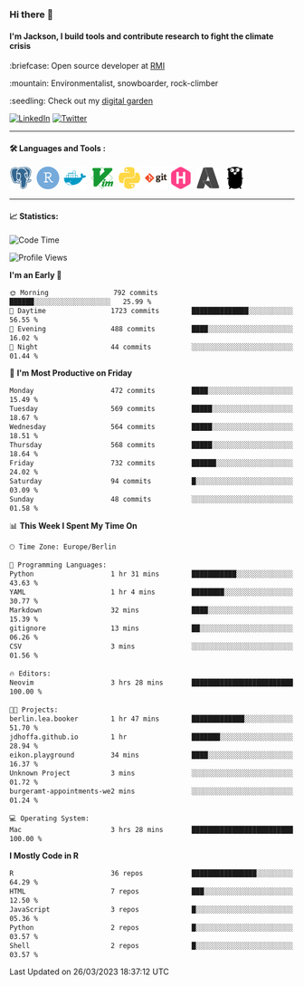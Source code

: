 ### Hi there :wave:
#### I'm Jackson, I build tools and contribute research to fight the climate crisis
<p> :briefcase: Open source developer at <a href="https://rmi.org/" alt="RMI">RMI</a></p>
<p> :mountain: Environmentalist, snowboarder, rock-climber</p>
<p> :seedling: Check out my <a href="https://jdhoffa.github.io/" alt="digital garden">digital garden</a></p>

<p>
<a href="https://www.linkedin.com/in/jackson-hoffart/"><img src="https://img.shields.io/badge/LinkedIn-374B4A?logo=linkedin&logoColor=fff&style=flat-square" alt="LinkedIn"/></a>
<a href="https://twitter.com/jdhoffart"><img src="https://img.shields.io/badge/Twitter-75AADB?logo=twitter&logoColor=fff&style=flat-square" alt="Twitter"/></a>
</p>

---

#### :hammer_and_wrench: Languages and Tools :
<div>
 <img src="https://github.com/devicons/devicon/blob/master/icons/postgresql/postgresql-plain.svg" title="postgresql" **alt="postgresql" width="40" height="40"/>&nbsp;
 <img src="https://github.com/devicons/devicon/blob/master/icons/rstudio/rstudio-plain.svg" title="rstudio" **alt="RStudio" width="40" height="40"/>&nbsp;
 <img src="https://github.com/devicons/devicon/blob/master/icons/docker/docker-plain.svg" title="docker" **alt="docker" width="40" height="40"/>&nbsp;
 <img src="https://github.com/devicons/devicon/blob/master/icons/vim/vim-plain.svg" title="vim" **alt="vim" width="40" height="40"/>&nbsp;
 <img src="https://github.com/devicons/devicon/blob/master/icons/python/python-plain.svg" title="python" **alt="python" width="40" height="40"/>&nbsp; 
 <img src="https://github.com/devicons/devicon/blob/master/icons/git/git-original-wordmark.svg" title="git" **alt="git" width="40" height="40"/>
 <img src="https://github.com/devicons/devicon/blob/master/icons/hugo/hugo-plain.svg" title="hugo" **alt="hugo" width="40" height="40"/>&nbsp;
 <img src="https://github.com/devicons/devicon/blob/master/icons/azure/azure-plain.svg" title="azure" **alt="azure" width="40" height="40"/>&nbsp;
 <img src="https://github.com/devicons/devicon/blob/master/icons/go/go-plain.svg" title="go" **alt="go" width="40" height="40"/>&nbsp;
</div>

---

#### :chart_with_upwards_trend: Statistics:

 
<!--START_SECTION:waka-->
![Code Time](http://img.shields.io/badge/Code%20Time-37%20hrs%2051%20mins-blue)

![Profile Views](http://img.shields.io/badge/Profile%20Views-18-blue)

**I'm an Early 🐤** 

```text
🌞 Morning                792 commits         ██████░░░░░░░░░░░░░░░░░░░   25.99 % 
🌆 Daytime                1723 commits        ██████████████░░░░░░░░░░░   56.55 % 
🌃 Evening                488 commits         ████░░░░░░░░░░░░░░░░░░░░░   16.02 % 
🌙 Night                  44 commits          ░░░░░░░░░░░░░░░░░░░░░░░░░   01.44 % 
```
📅 **I'm Most Productive on Friday** 

```text
Monday                   472 commits         ████░░░░░░░░░░░░░░░░░░░░░   15.49 % 
Tuesday                  569 commits         █████░░░░░░░░░░░░░░░░░░░░   18.67 % 
Wednesday                564 commits         █████░░░░░░░░░░░░░░░░░░░░   18.51 % 
Thursday                 568 commits         █████░░░░░░░░░░░░░░░░░░░░   18.64 % 
Friday                   732 commits         ██████░░░░░░░░░░░░░░░░░░░   24.02 % 
Saturday                 94 commits          █░░░░░░░░░░░░░░░░░░░░░░░░   03.09 % 
Sunday                   48 commits          ░░░░░░░░░░░░░░░░░░░░░░░░░   01.58 % 
```


📊 **This Week I Spent My Time On** 

```text
🕑︎ Time Zone: Europe/Berlin

💬 Programming Languages: 
Python                   1 hr 31 mins        ███████████░░░░░░░░░░░░░░   43.63 % 
YAML                     1 hr 4 mins         ████████░░░░░░░░░░░░░░░░░   30.77 % 
Markdown                 32 mins             ████░░░░░░░░░░░░░░░░░░░░░   15.39 % 
gitignore                13 mins             ██░░░░░░░░░░░░░░░░░░░░░░░   06.26 % 
CSV                      3 mins              ░░░░░░░░░░░░░░░░░░░░░░░░░   01.56 % 

🔥 Editors: 
Neovim                   3 hrs 28 mins       █████████████████████████   100.00 % 

🐱‍💻 Projects: 
berlin.lea.booker        1 hr 47 mins        █████████████░░░░░░░░░░░░   51.70 % 
jdhoffa.github.io        1 hr                ███████░░░░░░░░░░░░░░░░░░   28.94 % 
eikon.playground         34 mins             ████░░░░░░░░░░░░░░░░░░░░░   16.37 % 
Unknown Project          3 mins              ░░░░░░░░░░░░░░░░░░░░░░░░░   01.72 % 
burgeramt-appointments-we2 mins              ░░░░░░░░░░░░░░░░░░░░░░░░░   01.24 % 

💻 Operating System: 
Mac                      3 hrs 28 mins       █████████████████████████   100.00 % 
```

**I Mostly Code in R** 

```text
R                        36 repos            ████████████████░░░░░░░░░   64.29 % 
HTML                     7 repos             ███░░░░░░░░░░░░░░░░░░░░░░   12.50 % 
JavaScript               3 repos             █░░░░░░░░░░░░░░░░░░░░░░░░   05.36 % 
Python                   2 repos             █░░░░░░░░░░░░░░░░░░░░░░░░   03.57 % 
Shell                    2 repos             █░░░░░░░░░░░░░░░░░░░░░░░░   03.57 % 
```




 Last Updated on 26/03/2023 18:37:12 UTC
<!--END_SECTION:waka-->
